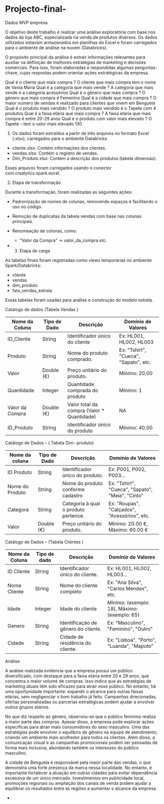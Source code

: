 # Projecto-final-
Dados MVP empresa

O objetivo deste trabalho é realizar uma análise exploratória com base nos dados da loja ABC, especializada na venda de produtos diversos. Os dados utilizados estavam armazenados em planilhas do Excel e foram carregados para o ambiente de análise na nuvem (Databricks).

O propósito principal da análise é extrair informações relevantes para auxiliar na definição de melhores estratégias de marketing e decisões comerciais. Para isso, foram elaboradas e respondidas algumas perguntas-chave, cujas respostas podem orientar ações estratégicas da empresa.

Qual é o cliente que mais compra ?
O cliente que mais compra tem o nome de Vania Maria
Qual é a categoria que mais vende ?
A categoria que mais vende é a categoria acessórios
Qual é o género que mais compra ?
O género que mais compra é Femenino
Qual é a cidade que mais compra ?
O maior número de vendas é realizado para clientes que vivem em Benguela
Qual é o produto mais vendido ?
O produto mais vendido é o Tapete com 4 produtos 
Qual é a faixa etária que mais compra ?
A faixa etária que mais compra é entre 20-29 anos
Qual é o produto com valor mais elevado ?
O Tapete – tem o valor mais elevado  130


1) Os dados foram extraídos a partir de três arquivos no formato Excel (.xlsx), carregados para o ambiente Databricks:

- cliente.xlsx: Contém informações dos clientes.
- vendas.xlsx: Contém o registro de vendas.
- Dim_Produto.xlsx: Contém a descrição dos produtos (tabela dimensão).

Esses arquivos foram carregados usando o conector com.crealytics.spark.excel.


2)	  Etapa de transformação 

Durante a transformação, foram realizadas as seguintes ações:

- Padronização de nomes de colunas, removendo espaços e facilitando o uso no código.
- Remoção de duplicatas da tabela vendas com base nas colunas principais.
- Renomeação de colunas, como:
  - "Valor da Compra" → valor_da_compra etc.
 
- 3)	Etapa de carga 

As tabelas finais foram registradas como views temporárias no ambiente Spark/Databricks:

- cliente
- vendas
- dim_produto
- fato_vendas_estrela

Essas tabelas foram usadas para análise e construção do modelo estrela.



Catalogo de dados (Tabela Vendas )

Nome da Coluna   | Tipo de Dado  | Descrição |Domínio de Valores |
|----------------|---------------|-----------|-------------------|
ID_Cliente       |  String       | Identificador único do cliente| Ex: HL001, HL002, HL003
Produto          |  String       | Nome do produto comprado.     |Ex: "Tshirt", "Cueca", "Sapato", etc.
Valor            |  Double (€)   | Preço unitário do produto.    |Mínimo: 20,00
Quantidade       | Integer       | Quantidade comprada do produto|Mínimo: 1
Valor da Compra  | Double (€)    |  Valor total da compra (Valor * Quantidade)|NA
ID_Produto       | String        | Identificador único do produto |Mínimo: 40,00

 Catálogo de Dados – ( Tabela Dim- produto)

Nome da coluna  | Tipo de Dado  | Descrição| Domínio de Valores |
|-------------- |---------------|----------|--------------------|
ID Produto      | String        |Identificador único do produto.| Ex: P001, P002, P003...
Nome do Produto | String        |Nome do produto conforme cadastro| Ex: "Tshirt", "Cueca", "Sapato", "Meia", "Cinto"
Categora        | String        | Categoria à qual o produto pertence.|Ex: "Roupas", "Calçados", "Acessórios", etc.
Valor           | Double (€)    |Preço unitário do produto.| Mínimo: 20.00 €, Máximo: 60.00 €


Catálogo de Dados – (Tabela Clientes )

Nome da Coluna | Tipo de dado   | Descrição | Domínio de Valores|
|--------------|----------------|-----------|-------------------|
ID Cliente     | String         |Identificador único do cliente.| Ex: HL001, HL002, HL003...
Nome Cliente   | String         | Nome do cliente completo      | Ex: "Ana Silva", "Carlos Mendes", etc.
Idade          | Integer        |Idade do cliente               | Mínimo: (exemplo: 18), Máximo: (exemplo: 65)
Genero         | String         |Identificação de gênero do cliente.| Ex: "Masculino", "Feminino", "Outro"
Cidade         | String         |Cidade de residência do cliente.|Ex: "Lisboa", "Porto", "Luanda", "Maputo"


 Análise

 A análise realizada evidencia que a empresa possui um público diversificado, com destaque para a faixa etária entre 20 e 29 anos, que concentra o maior volume de compras. Isso indica que as estratégias de marketing atuais têm sido eficazes para atrair esse público. No entanto, há uma oportunidade importante: expandir o alcance para outras faixas etárias, sem negligenciar o bom trabalho já feito. Campanhas direcionadas, ofertas personalizadas ou parcerias estratégicas podem ajudar a envolver outros grupos etários.

No que diz respeito ao gênero, observou-se que o público feminino realiza a maior parte das compras. Apesar disso, a empresa pode explorar ações específicas para atrair mais consumidores do sexo masculino. Uma das estratégias pode envolver o equilíbrio de gênero na equipe de atendimento, criando um ambiente mais acolhedor para todos os clientes. Além disso, a comunicação visual e as campanhas promocionais podem ser pensadas de forma mais inclusiva, abordando também os interesses do público masculino.

A cidade de Benguela é responsável pela maior parte das vendas, o que demonstra uma forte presença da marca nessa localidade. No entanto, é importante fortalecer a atuação em outras cidades para evitar dependência excessiva de um único mercado. Investimentos em publicidade local, promoções regionais ou ampliação dos canais de venda podem ajudar a equilibrar os resultados entre as regiões e aumentar o alcance da empresa.


- 

